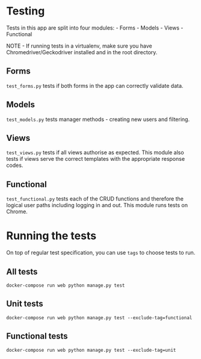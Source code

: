 # Testing

Tests in this app are split into four modules:
    - Forms
    - Models
    - Views
    - Functional

NOTE - If running tests in a virtualenv, make sure you have Chromedriver/Geckodriver installed and in the root directory.

## Forms
`test_forms.py` tests if both forms in the app can correctly validate data.


## Models
`test_models.py` tests manager methods - creating new users and filtering.


## Views
`test_views.py` tests if all views authorise as expected. This module also tests if views serve the correct templates with the appropriate response codes.


## Functional
`test_functional.py` tests each of the CRUD functions and therefore the logical user paths including logging in and out. This module runs tests on Chrome.

# Running the tests
On top of regular test specification, you can use `tags` to choose tests to run.

## All tests
`docker-compose run web python manage.py test`

## Unit tests
`docker-compose run web python manage.py test --exclude-tag=functional`

## Functional tests
`docker-compose run web python manage.py test --exclude-tag=unit`
